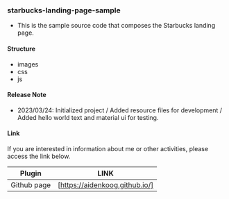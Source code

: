 ### starbucks-landing-page-sample

- This is the sample source code that composes the Starbucks landing page.

#### Structure

- images
- css
- js

#### Release Note

- 2023/03/24: Initialized project / Added resource files for development / Added hello world text and material ui for testing.

#### Link

If you are interested in information about me or other activities, please access the link below.

| Plugin      | LINK                           |
| ----------- | ------------------------------ |
| Github page | [https://aidenkoog.github.io/] |
